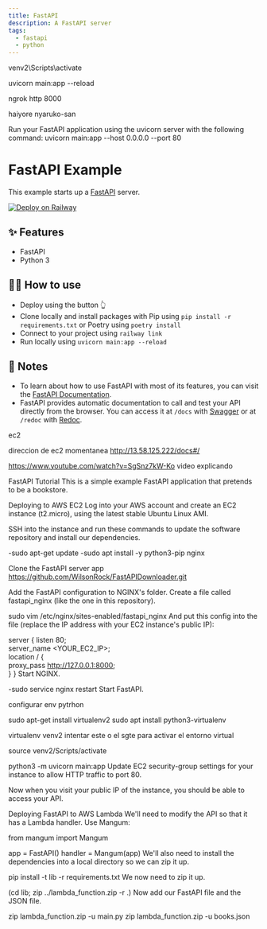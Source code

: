 ```yaml
---
title: FastAPI
description: A FastAPI server
tags:
  - fastapi
  - python
---
```



venv2\Scripts\activate 

uvicorn main:app --reload

ngrok http 8000

 haiyore nyaruko-san


 Run your FastAPI application using the uvicorn server with the following command: uvicorn main:app --host 0.0.0.0 --port 80


# FastAPI Example

This example starts up a [FastAPI](https://fastapi.tiangolo.com/) server.

[![Deploy on Railway](https://railway.app/button.svg)](https://railway.app/new/template?template=https%3A%2F%2Fgithub.com%2Frailwayapp-starters%2Ffastapi)
## ✨ Features

- FastAPI
- Python 3

## 💁‍♀️ How to use

- Deploy using the button 👆
- Clone locally and install packages with Pip using `pip install -r requirements.txt` or Poetry using `poetry install`
- Connect to your project using `railway link`
- Run locally using `uvicorn main:app --reload`

## 📝 Notes

- To learn about how to use FastAPI with most of its features, you can visit the [FastAPI Documentation](https://fastapi.tiangolo.com/tutorial/).
- FastAPI provides automatic documentation to call and test your API directly from the browser. You can access it at `/docs` with [Swagger](https://github.com/swagger-api/swagger-ui) or at `/redoc` with [Redoc](https://github.com/Rebilly/ReDoc).



ec2 




direccion de ec2  momentanea http://13.58.125.222/docs#/


https://www.youtube.com/watch?v=SgSnz7kW-Ko video explicando

FastAPI Tutorial
This is a simple example FastAPI application that pretends to be a bookstore.

Deploying to AWS EC2
Log into your AWS account and create an EC2 instance (t2.micro), using the latest stable Ubuntu Linux AMI.

SSH into the instance and run these commands to update the software repository and install our dependencies.

-sudo apt-get update
-sudo apt install -y python3-pip nginx

Clone the FastAPI server app https://github.com/WilsonRock/FastAPIDownloader.git


Add the FastAPI configuration to NGINX's folder. Create a file called fastapi_nginx (like the one in this repository).

sudo vim /etc/nginx/sites-enabled/fastapi_nginx
And put this config into the file (replace the IP address with your EC2 instance's public IP):

server {
    listen 80;   
    server_name <YOUR_EC2_IP>;    
    location / {        
        proxy_pass http://127.0.0.1:8000;    
    }
}
Start NGINX.

-sudo service nginx restart
Start FastAPI.

configurar env pytrhon

sudo apt-get install virtualenv2
sudo apt install python3-virtualenv   

virtualenv venv2  intentar este o el sgte para activar el entorno virtual

source venv2/Scripts/activate



python3 -m uvicorn main:app
Update EC2 security-group settings for your instance to allow HTTP traffic to port 80.

Now when you visit your public IP of the instance, you should be able to access your API.

Deploying FastAPI to AWS Lambda
We'll need to modify the API so that it has a Lambda handler. Use Mangum:

from mangum import Mangum

app = FastAPI()
handler = Mangum(app)
We'll also need to install the dependencies into a local directory so we can zip it up.

pip install -t lib -r requirements.txt
We now need to zip it up.

(cd lib; zip ../lambda_function.zip -r .)
Now add our FastAPI file and the JSON file.

zip lambda_function.zip -u main.py
zip lambda_function.zip -u books.json


